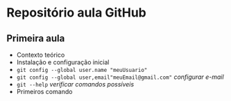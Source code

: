 # Repositório aula GitHub
## Primeira aula

- Contexto teórico
- Instalação e configuração inicial
- `git config --global user.name "meuUsuario"`
- `git config --global user,email"meuEmail@gmail.com"` *configurar e-mail*
- `git --help` *verificar comandos possíveis*
- Primeiros comando